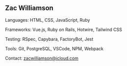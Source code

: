 ## Zac Williamson

Languages: HTML, CSS, JavaScript, Ruby

Frameworks: Vue.js, Ruby on Rails, Hotwire, Tailwind CSS

Testing: RSpec, Capybara, FactoryBot, Jest

Tools: Git, PostgreSQL, VSCode, NPM, Webpack

Contact: zacwilliamson@icloud.com
